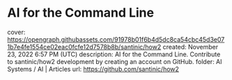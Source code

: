 # AI for the Command Line

cover: https://opengraph.githubassets.com/91978b01f6b4d5dc8ca54cbc45d3e071b7e4fe1554ce02eac0fcfe12d7578b8b/santinic/how2
created: November 23, 2022 6:57 PM (UTC)
description: AI for the Command Line. Contribute to santinic/how2 development by creating an account on GitHub.
folder: AI Systems / AI | Articles
url: https://github.com/santinic/how2